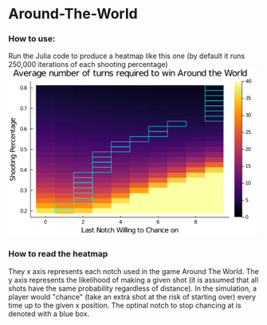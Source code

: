 # Around-The-World

### How to use:

Run the Julia code to produce a heatmap like this one (by default it runs 250,000 iterations of each shooting percentage)
![Heatmap](./heatmap.png)

### How to read the heatmap

They x axis represents each notch used in the game Around The World. The y axis represents the likelihood of making a given shot (it is assumed that all shots have the same probability regardless of distance). In the simulation, a player would "chance" (take an extra shot at the risk of starting over) every time up to the given x position. The optinal notch to stop chancing at is denoted with a blue box.
